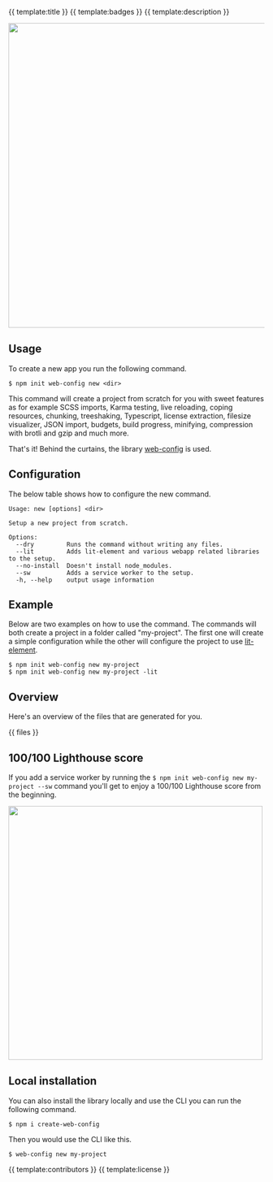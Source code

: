 {{ template:title }}
{{ template:badges }}
{{ template:description }}

<p align="center">
	<img src="https://raw.githubusercontent.com/andreasbm/create-web-config/master/example.gif" width="600">
</p>

## Usage

To create a new app you run the following command.

```
$ npm init web-config new <dir>
```

This command will create a project from scratch for you with sweet features as for example SCSS imports, Karma testing, live reloading, coping resources, chunking, treeshaking, Typescript, license extraction, filesize visualizer, JSON import, budgets, build progress, minifying, compression with brotli and gzip and much more.

That's it! Behind the curtains, the library [web-config](https://github.com/andreasbm/web-config) is used.

## Configuration

The below table shows how to configure the new command.

```
Usage: new [options] <dir>

Setup a new project from scratch.

Options:
  --dry         Runs the command without writing any files.
  --lit         Adds lit-element and various webapp related libraries to the setup.
  --no-install  Doesn't install node_modules.
  --sw          Adds a service worker to the setup.
  -h, --help    output usage information
```

## Example

Below are two examples on how to use the command. The commands will both create a project in a folder called "my-project". The first one will create a simple configuration while the other will configure the project to use [lit-element](https://github.com/Polymer/lit-element).

```
$ npm init web-config new my-project
$ npm init web-config new my-project -lit
```

## Overview

Here's an overview of the files that are generated for you.

{{ files }}

## 100/100 Lighthouse score

If you add a service worker by running the `$ npm init web-config new my-project --sw` command you'll get to enjoy a 100/100 Lighthouse score from the beginning.

<img src="https://raw.githubusercontent.com/andreasbm/create-web-config/master/lighthouse.png" width="500">

## Local installation

You can also install the library locally and use the CLI you can run the following command.

```
$ npm i create-web-config
```

Then you would use the CLI like this.

```
$ web-config new my-project
```

{{ template:contributors }}
{{ template:license }}